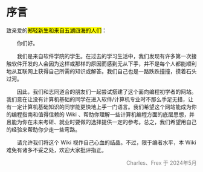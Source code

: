 # 序言

致亲爱的<mark>郑轻新生和来自五湖四海的人们</mark>：  

&emsp;&emsp;你们好。  

&emsp;&emsp;我们是来自软件学院的学生。在过去的学习生活中，我们发现有许多第一次接触软件开发的人会因为这样或那样的原因而感到无从下手，并不是每个人都能顺利地从互联网上获得自己所需的知识或解答。我们自己也是一路跌跌撞撞，摸着石头过河。  

&emsp;&emsp;因此，我们和志同道合的朋友们一起尝试搭建了这个面向编程初学者的网站。我们意在让没有计算机基础的同学在进入软件/计算机专业时不那么手足无措，让有一定计算机基础知识的同学能更快地上手一门语言。我们希望这个网站能成为你的编程指南和值得信赖的 Wiki 、帮助你理解一些计算机编程方面的底层思想，并且能为你在未来考研、就业时要做的选择提供一定的参考。总之，我们希望用自己的经验来帮助你少走一些弯路。  

&emsp;&emsp;请允许我们将这个 Wiki 视作自己心血的结晶。不过，限于编者水平，本 Wiki 难免有诸多不妥之处，欢迎大家批评指正。  

<div style="text-align: right; color: gray;">
Charles、Frex 于 2024年5月
</div>
